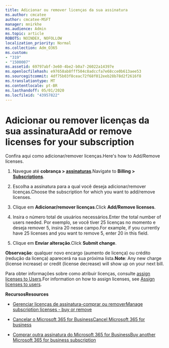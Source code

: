 ```yaml
---
title: Adicionar ou remover licenças da sua assinatura
ms.author: cmcatee
author: cmcatee-MSFT
manager: mnirkhe
ms.audience: Admin
ms.topic: article
ROBOTS: NOINDEX, NOFOLLOW
localization_priority: Normal
ms.collection: Adm_O365
ms.custom:
- "319"
- "1500007"
ms.assetid: 69797abf-3e60-4be2-b0a7-26022a14397e
ms.openlocfilehash: e97658ab8fff504c8adccfa7e68cce0b613aee53
ms.sourcegitcommit: 4df75b03f8ceac72f68f012eeb28b78d2f2616f8
ms.translationtype: MT
ms.contentlocale: pt-BR
ms.lasthandoff: 05/01/2020
ms.locfileid: "43957822"
---
```

# <a name="add-or-remove-licenses-for-your-subscription"></a><span data-ttu-id="a0836-102">Adicionar ou remover licenças da sua assinatura</span><span class="sxs-lookup"><span data-stu-id="a0836-102">Add or remove licenses for your subscription</span></span>

<span data-ttu-id="a0836-103">Confira aqui como adicionar/remover licenças.</span><span class="sxs-lookup"><span data-stu-id="a0836-103">Here's how to Add/Remove licenses.</span></span>
  
1. <span data-ttu-id="a0836-104">Navegue até **cobrança > [assinaturas](https://portal.office.com/adminportal/home#/subscriptions)**.</span><span class="sxs-lookup"><span data-stu-id="a0836-104">Navigate to **Billing > [Subscriptions](https://portal.office.com/adminportal/home#/subscriptions)**.</span></span>

2. <span data-ttu-id="a0836-105">Escolha a assinatura para a qual você deseja adicionar/remover licenças.</span><span class="sxs-lookup"><span data-stu-id="a0836-105">Choose the subscription for which you want to add/remove licenses.</span></span>

3. <span data-ttu-id="a0836-106">Clique em **Adicionar/remover licenças**.</span><span class="sxs-lookup"><span data-stu-id="a0836-106">Click **Add/Remove licenses**.</span></span>

4. <span data-ttu-id="a0836-107">Insira o número total de usuários necessários.</span><span class="sxs-lookup"><span data-stu-id="a0836-107">Enter the total number of users needed.</span></span> <span data-ttu-id="a0836-108">Por exemplo, se você tiver 25 licenças no momento e deseja remover 5, insira 20 nesse campo.</span><span class="sxs-lookup"><span data-stu-id="a0836-108">For example, if you currently have 25 licenses and you want to remove 5, enter 20 in this field.</span></span>

5. <span data-ttu-id="a0836-109">Clique em **Enviar alteração**.</span><span class="sxs-lookup"><span data-stu-id="a0836-109">Click **Submit change**.</span></span>

<span data-ttu-id="a0836-110">**Observação**: qualquer novo encargo (aumento de licença) ou crédito (redução da licença) aparecerá na sua próxima lista.</span><span class="sxs-lookup"><span data-stu-id="a0836-110">**Note**: Any new charge (license increase) or credit (license decrease) will show up on your next bill.</span></span>

<span data-ttu-id="a0836-111">Para obter informações sobre como atribuir licenças, consulte [assign licenses to Users](https://docs.microsoft.com/microsoft-365/admin/manage/assign-licenses-to-users).</span><span class="sxs-lookup"><span data-stu-id="a0836-111">For information on how to assign licenses, see [Assign licenses to users](https://docs.microsoft.com/microsoft-365/admin/manage/assign-licenses-to-users).</span></span>

 <span data-ttu-id="a0836-112">**Recursos**</span><span class="sxs-lookup"><span data-stu-id="a0836-112">**Resources**</span></span>
  
- [<span data-ttu-id="a0836-113">Gerenciar licenças de assinatura-comprar ou remover</span><span class="sxs-lookup"><span data-stu-id="a0836-113">Manage subscription licenses - buy or remove</span></span>](https://docs.microsoft.com/microsoft-365/commerce/licenses/buy-licenses)

- [<span data-ttu-id="a0836-114">Cancelar o Microsoft 365 for Business</span><span class="sxs-lookup"><span data-stu-id="a0836-114">Cancel Microsoft 365 for business</span></span>](https://support.office.com/article/Cancel-Office-365-for-business-b1bc0bef-4608-4601-813a-cdd9f746709a)

- [<span data-ttu-id="a0836-115">Comprar outra assinatura do Microsoft 365 for Business</span><span class="sxs-lookup"><span data-stu-id="a0836-115">Buy another Microsoft 365 for business subscription</span></span>](https://support.office.com/article/Buy-another-Office-365-for-business-subscription-fab3b86c-3359-4042-8692-5d4dc7550b7c)
